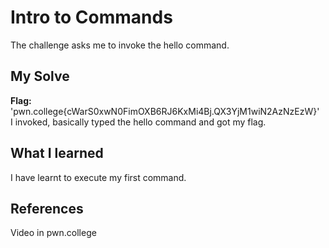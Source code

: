 # Intro to Commands
The challenge asks me to invoke the hello command.

## My Solve
**Flag:** 'pwn.college{cWarS0xwN0FimOXB6RJ6KxMi4Bj.QX3YjM1wiN2AzNzEzW}' <br>
I invoked, basically typed the hello command and got my flag.

## What I learned
I have learnt to execute my first command.

## References
Video in pwn.college
